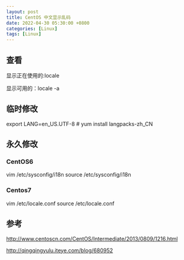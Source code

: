 ```yaml
---
layout: post
title: CentOS 中文显示乱码
date: 2022-04-30 05:30:00 +0800
categories: [Linux]
tags: [Linux]
---
```

## 查看
显示正在使用的:locale

显示可用的：locale -a

## 临时修改
export LANG=en_US.UTF-8  # yum install langpacks-zh_CN
## 永久修改
### CentOS6
vim /etc/sysconfig/i18n
source  /etc/sysconfig/i18n
### Centos7
vim /etc/locale.conf
source /etc/locale.conf
## 参考
http://www.centoscn.com/CentOS/Intermediate/2013/0809/1216.html

http://qingqingyulu.iteye.com/blog/680952